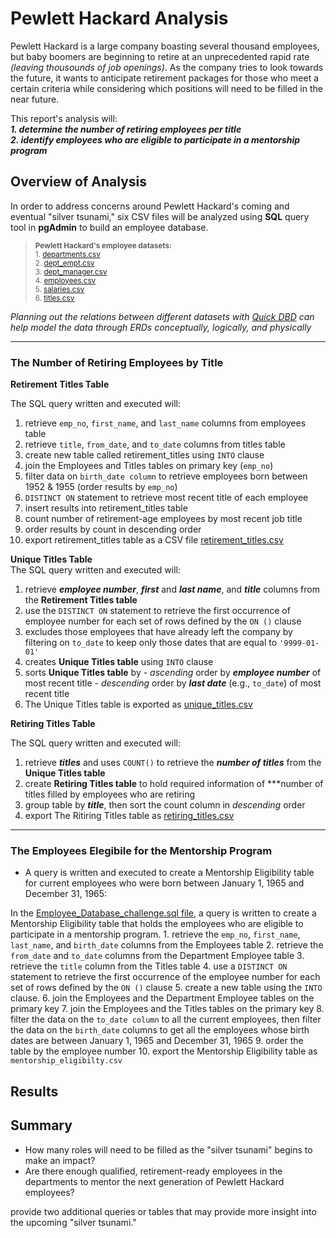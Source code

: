 # Pewlett Hackard Analysis
Pewlett Hackard is a large company boasting several thousand employees, but baby boomers are beginning to retire at an unprecedented rapid rate *(leaving thousounds of job openings)*. As the company tries to look towards the future, it wants to anticipate retirement packages for those who meet a certain criteria while considering which positions will need to be filled in the near future.

This report's analysis will:  
***1. determine the number of retiring employees per title***   
***2. identify employees who are eligible to participate in a mentorship program***

## Overview of Analysis

In order to address concerns around Pewlett Hackard's coming and eventual "silver tsunami," six CSV files will be analyzed using **SQL** query tool in **pgAdmin** to build an employee database.

> <sub>**Pewlett Hackard's employee datasets:**</sub>   
> <sub>1. [departments.csv](https://github.com/vzhang90/Pewlett-Hackard-Analysis/blob/main/data/departments.csv)</sub>  
> <sub>2. [dept_empt.csv](https://github.com/vzhang90/Pewlett-Hackard-Analysis/blob/main/data/dept_emp.csv)</sub>  
> <sub>3. [dept_manager.csv](https://github.com/vzhang90/Pewlett-Hackard-Analysis/blob/main/data/dept_manager.csv)</sub>  
> <sub>4. [employees.csv](https://github.com/vzhang90/Pewlett-Hackard-Analysis/blob/main/data/employees.csv)</sub>  
> <sub>5. [salaries.csv](https://github.com/vzhang90/Pewlett-Hackard-Analysis/blob/main/data/salaries.csv)</sub>  
> <sub>6. [titles.csv](https://github.com/vzhang90/Pewlett-Hackard-Analysis/blob/main/data/titles.csv)</sub>

*Planning out the relations between different datasets with [Quick DBD](https://www.quickdatabasediagrams.com/) can help model the data through ERDs conceptually, logically, and physically*
  
---

### The Number of Retiring Employees by Title
**Retirement Titles Table**

The SQL query written and executed will:
1. retrieve `emp_no`, `first_name`, and `last_name` columns from employees table
2. retrieve `title`, `from_date`, and `to_date` columns from titles table
3. create new table called retirement_titles using `INTO` clause
4. join the Employees and Titles tables on primary key (`emp_no`)
5. filter data on `birth_date column` to retrieve employees born between 1952 & 1955 (order results by `emp_no`)
6. `DISTINCT ON` statement to retrieve most recent title of each employee
7. insert results into retirement_titles table
8. count number of retirement-age employees by most recent job title
9. order results by count in descending order
10. export retirement_titles table as a CSV file [retirement_titles.csv]()
  
**Unique Titles Table**   
The SQL query written and executed will:
1. retrieve ***employee number***, ***first*** and ***last name***, and ***title*** columns from the **Retirement Titles table**
2. use the `DISTINCT ON` statement to retrieve the first occurrence of employee number for each set of rows defined by the `ON ()` clause
3. excludes those employees that have already left the company by filtering on `to_date` to keep only those dates that are equal to `'9999-01-01'`
4. creates **Unique Titles table** using `INTO` clause
5. sorts **Unique Titles table** by
        - *ascending* order by ***employee number*** of most recent title
        - *descending* order by ***last date*** (e.g., `to_date`) of most recent title
6. The Unique Titles table is exported as [unique_titles.csv]()

**Retiring Titles Table**

The SQL query written and executed will:
1. retrieve ***titles*** and uses `COUNT()` to retrieve the ***number of titles*** from the **Unique Titles table**
2. create **Retiring Titles table** to hold required information of ***number of titles filled by employees who are retiring
3. group table by ***title***, then sort the count column in *descending* order
4. export The Ritiring Titles table as [retiring_titles.csv]()

---

### The Employees Elegibile for the Mentorship Program
- A query is written and executed to create a Mentorship Eligibility table for current employees who were born between January 1, 1965 and December 31, 1965:

In the [Employee_Database_challenge.sql file](), a query is written to create a Mentorship Eligibility table that holds the employees who are eligible to participate in a mentorship program.
    1. retrieve the `emp_no`, `first_name`, `last_name`, and `birth_date` columns from the Employees table
    2. retrieve the `from_date` and `to_date` columns from the Department Employee table
    3. retrieve the `title` column from the Titles table
    4. use a `DISTINCT ON` statement to retrieve the first occurrence of the employee number for each set of rows defined by the `ON ()` clause
    5. create a new table using the `INTO` clause.
    6. join the Employees and the Department Employee tables on the primary key
    7. join the Employees and the Titles tables on the primary key
    8. filter the data on the `to_date column` to all the current employees, then filter the data on the `birth_date` columns to get all the employees whose birth dates are between January 1, 1965 and December 31, 1965
    9. order the table by the employee number
    10. export the Mentorship Eligibility table as `mentorship_eligibilty.csv`

## Results

## Summary
- How many roles will need to be filled as the "silver tsunami" begins to make an impact?
- Are there enough qualified, retirement-ready employees in the departments to mentor the next generation of Pewlett Hackard employees?

provide two additional queries or tables that may provide more insight into the upcoming "silver tsunami." 
